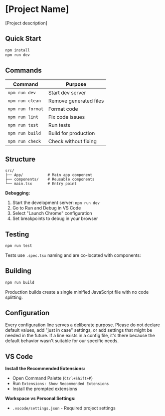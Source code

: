 # [Project Name]

[Project description]

## Quick Start

```bash
npm install
npm run dev
```

## Commands

| Command          | Purpose                |
| ---------------- | ---------------------- |
| `npm run dev`    | Start dev server       |
| `npm run clean`  | Remove generated files |
| `npm run format` | Format code            |
| `npm run lint`   | Fix code issues        |
| `npm run test`   | Run tests              |
| `npm run build`  | Build for production   |
| `npm run check`  | Check without fixing   |

## Structure

```
src/
├── App/           # Main app component
├── components/    # Reusable components
└── main.tsx       # Entry point
```

**Debugging:**

1. Start the development server: `npm run dev`
2. Go to Run and Debug in VS Code
3. Select "Launch Chrome" configuration
4. Set breakpoints to debug in your browser

## Testing

```bash
npm run test
```

Tests use `.spec.tsx` naming and are co-located with components:

## Building

```bash
npm run build
```

Production builds create a single minified JavaScript file with no code splitting.

## Configuration

Every configuration line serves a deliberate purpose. Please do not declare default values, add "just in case" settings, or add settings that might be needed in the future. If a line exists in a config file, it's there because the default behavior wasn't suitable for our specific needs.

## VS Code

**Install the Recommended Extensions:**

- Open Command Palette (`Ctrl+Shift+P`)
- Run `Extensions: Show Recommended Extensions`
- Install the prompted extensions

**Workspace vs Personal Settings:**

- `.vscode/settings.json` - Required project settings
